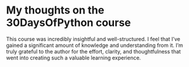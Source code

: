 # My thoughts on the 30DaysOfPython course

This course was incredibly insightful and well-structured. I feel that I’ve gained a significant amount of knowledge and understanding from it. I’m truly grateful to the author for the effort, clarity, and thoughtfulness that went into creating such a valuable learning experience.
